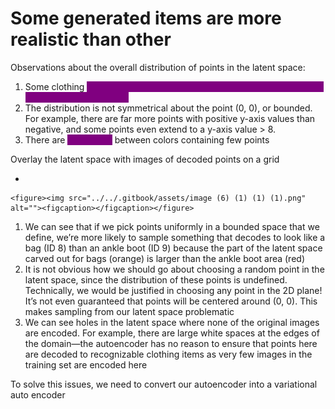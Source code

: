 # Some generated items are more realistic than other

Observations about the overall distribution of points in the latent space:

1. Some clothing <mark style="color:purple;background-color:purple;">**items are represented over a very small area and others over a much larger area.**</mark>
2. The distribution is not symmetrical about the point (0, 0), or bounded. For example, there are far more points with positive y-axis values than negative, and some points even extend to a y-axis value > 8.
3. There are <mark style="color:purple;background-color:purple;">**large gaps**</mark> between colors containing few points

Overlay the latent space with images of decoded points on a grid

*

    <figure><img src="../../.gitbook/assets/image (6) (1) (1) (1).png" alt=""><figcaption></figcaption></figure>

1. We can see that if we pick points uniformly in a bounded space that we define, we’re more likely to sample something that decodes to look like a bag (ID 8) than an ankle boot (ID 9) because the part of the latent space carved out for bags (orange) is larger than the ankle boot area (red)
2. It is not obvious how we should go about choosing a random point in the latent space, since the distribution of these points is undefined. Technically, we would be justified in choosing any point in the 2D plane! It’s not even guaranteed that points will be centered around (0, 0). This makes sampling from our latent space problematic
3. We can see holes in the latent space where none of the original images are encoded. For example, there are large white spaces at the edges of the domain—the autoencoder has no reason to ensure that points here are decoded to recognizable clothing items as very few images in the training set are encoded here

To solve this issues, we need to convert our autoencoder into a variational auto encoder
